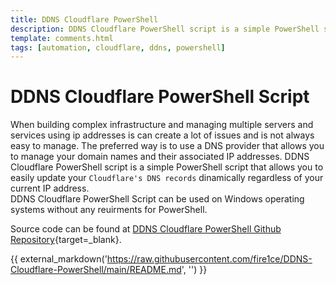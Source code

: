```yaml
---
title: DDNS Cloudflare PowerShell
description: DDNS Cloudflare PowerShell script is a simple PowerShell script that allows you to easily update your Cloudflare's DNS records dinamically regardless of your current IP address for Windows operating systems.
template: comments.html
tags: [automation, cloudflare, ddns, powershell]
---
```


# DDNS Cloudflare PowerShell Script

When building complex infrastructure and managing multiple servers and services using ip addresses is can create a lot of issues and is not always easy to manage. The preferred way is to use a DNS provider that allows you to manage your domain names and their associated IP addresses. DDNS Cloudflare PowerShell script is a simple PowerShell script that allows you to easily update your `Cloudflare's DNS records` dinamically regardless of your current IP address.  
DDNS Cloudflare PowerShell Script can be used on Windows operating systems without any reuirments for PowerShell.

Source code can be found at [DDNS Cloudflare PowerShell Github Repository][ddns-cloudflare-powershell-github-url]{target=\_blank}.

{{ external_markdown('https://raw.githubusercontent.com/fire1ce/DDNS-Cloudflare-PowerShell/main/README.md', '') }}

<!-- appendices -->

[ddns-cloudflare-powershell-github-url]: https://github.com/fire1ce/DDNS-Cloudflare-PowerShell 'DDNS Cloudflare PowerShell Github Repository'

<style>
  .md-typeset img {
    display: inline;
</style>
<!-- end appendices -->
